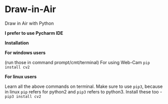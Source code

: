 # Draw-in-Air
Draw in Air with Python

**I prefer to use Pycharm IDE**

**Installation**

**For windows users**

(run those in command prompt/cmt/terminal) For using Web-Cam `pip install cv2`

**For linux users**

Learn all the above commands on terminal. Make sure to use `pip3`, because in linux `pip` refers for python2 and `pip3` refers to python3. Install these too - `pip3 install cv2`
